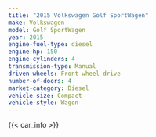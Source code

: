```yaml
---
title: "2015 Volkswagen Golf SportWagen"
make: Volkswagen
model: Golf SportWagen
year: 2015
engine-fuel-type: diesel
engine-hp: 150
engine-cylinders: 4
transmission-type: Manual
driven-wheels: Front wheel drive
number-of-doors: 4
market-category: Diesel
vehicle-size: Compact
vehicle-style: Wagon
---
```


{{< car_info >}}
